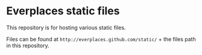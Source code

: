 # Everplaces static files

This repository is for hosting various static files.

Files can be found at `http://everplaces.github.com/static/` + the files path in this repository.